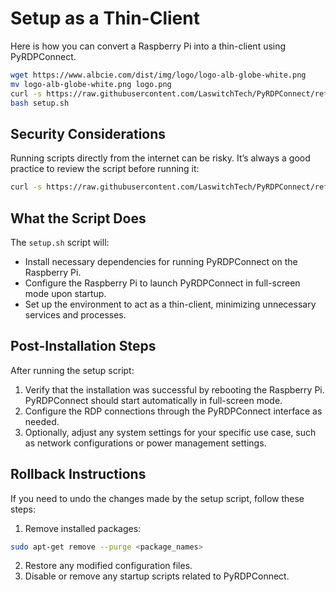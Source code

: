 # Setup as a Thin-Client

Here is how you can convert a Raspberry Pi into a thin-client using PyRDPConnect.

```sh
wget https://www.albcie.com/dist/img/logo/logo-alb-globe-white.png
mv logo-alb-globe-white.png logo.png
curl -s https://raw.githubusercontent.com/LaswitchTech/PyRDPConnect/refs/heads/dev/setup.sh -o setup.sh
bash setup.sh
```

## Security Considerations
Running scripts directly from the internet can be risky. It’s always a good practice to review the script before running it:
```sh
curl -s https://raw.githubusercontent.com/LaswitchTech/PyRDPConnect/refs/heads/dev/setup.sh | less
```

## What the Script Does
The `setup.sh` script will:
- Install necessary dependencies for running PyRDPConnect on the Raspberry Pi.
- Configure the Raspberry Pi to launch PyRDPConnect in full-screen mode upon startup.
- Set up the environment to act as a thin-client, minimizing unnecessary services and processes.

## Post-Installation Steps
After running the setup script:
1. Verify that the installation was successful by rebooting the Raspberry Pi. PyRDPConnect should start automatically in full-screen mode.
2. Configure the RDP connections through the PyRDPConnect interface as needed.
3. Optionally, adjust any system settings for your specific use case, such as network configurations or power management settings.

## Rollback Instructions
If you need to undo the changes made by the setup script, follow these steps:
1. Remove installed packages:
```sh
sudo apt-get remove --purge <package_names>
```
2. Restore any modified configuration files.
3. Disable or remove any startup scripts related to PyRDPConnect.
